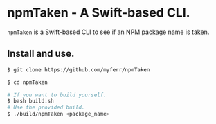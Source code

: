 # npmTaken - A Swift-based CLI.

`npmTaken` is a Swift-based CLI to see if an NPM package name is taken.

## Install and use.

```sh
$ git clone https://github.com/myferr/npmTaken

$ cd npmTaken

# If you want to build yourself.
$ bash build.sh
# Use the provided build.
$ ./build/npmTaken <package_name>
```
